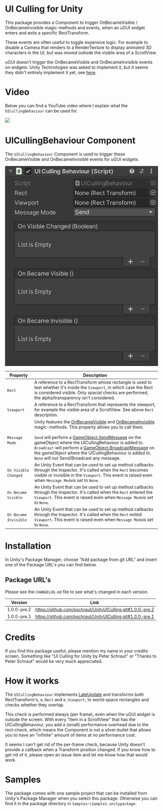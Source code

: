 # UI Culling for Unity

This package provides a Component to trigger OnBecameVisible / OnBecameInvisible magic-methods and events, when an uGUI widget enters and exits a specific RectTransform.

These events are often useful to toggle expensive logic. For example to disable a Camera that renders to a RenderTexture to display animated 3D characters in the UI, but was moved outisde the visible area of a ScrollView.

uGUI doesn't trigger the OnBecameVisible and OnBecameInvisible events on widgets. Unity Technologies was asked to implement it, but it seems they didn't entirely implement it yet, see [here](https://forum.unity.com/threads/onbecamevisible-does-not-fire-for-canvasrenderers.290641/).

# Video
Below you can find a YouTube video where I explain what the ```UICullingBehaviour``` can be used for.

[![](http://img.youtube.com/vi/qvcg46J6wA8/0.jpg)](https://youtu.be/qvcg46J6wA8 "")

# UICullingBehaviour Component

The ```UICullingBehaviour``` Component is used to trigger these OnBecameVisible and OnBecameInvisible events for uGUI widgets.

![alt text](Documentation~/images/inspector.png "UI Culling Behaviour Inspector")

| Property  | Description|
|----------|---------------|
| ```Rect``` | A reference to a RectTransform whose rectangle is used to test whether it's inside the ```Viewport```, in which case the Rect is considered visible. Only spacial checks are performed, the alpha/transparency isn't considered. |
| ```Viewport``` | A reference to a RectTransform that represents the viewport, for example the visible area of a ScrollView. See above ```Rect``` description. |
| ```Message Mode``` | Unity features the [OnBecameVisible](https://docs.unity3d.com/ScriptReference/MonoBehaviour.OnBecameVisible.html) and [OnBecameInvisible](https://docs.unity3d.com/ScriptReference/MonoBehaviour.OnBecameInvisible.html) magic-methods. This property allows you to call them.<br><br>```Send``` will perform a [GameObject.SendMessage](https://docs.unity3d.com/ScriptReference/GameObject.SendMessage.html) on the gameObject where the UICullingBehaviour is added to.<br>```Broadcast``` will perform a [GameObject.BroadcastMessage](https://docs.unity3d.com/ScriptReference/GameObject.BroadcastMessage.html) on the gameObject where the UICullingBehaviour is added to.<br>```None``` will not Send/Broadcast any message. |
| ```On Visible Changed``` | An Unity Event that can be used to set up method callbacks through the Inspector. It's called when the ```Rect``` becomes visible or invisible in the ```Viewport```.  This event is raised even when ```Message Mode```is set to ```None```. |
| ```On Became Visible``` | An Unity Event that can be used to set up method callbacks through the Inspector. It's called when the ```Rect``` entered the ```Viewport```.  This event is raised even when ```Message Mode```is set to ```None```. |
| ```On Became Invisible``` | An Unity Event that can be used to set up method callbacks through the Inspector. It's called when the ```Rect``` exited ```Viewport```. This event is raised even when ```Message Mode```is set to ```None```. |

# Installation

In Unity's Package Manager, choose "Add package from git URL" and insert one of the Package URL's you can find below.


## Package URL's

Please see the ```CHANGELOG.md``` file to see what's changed in each version.

| Version  |     Link      |
|----------|---------------|
| 1.0.0-pre.2 | https://github.com/pschraut/UnityUICulling.git#1.0.0-pre.2 |
| 1.0.0-pre.1 | https://github.com/pschraut/UnityUICulling.git#1.0.0-pre.1 |


# Credits

If you find this package useful, please mention my name in your credits screen.
Something like "UI Culling for Unity by Peter Schraut" or "Thanks to Peter Schraut" would be very much appreciated.

# How it works

The ```UICullingBehaviour``` implements [LateUpdate](https://docs.unity3d.com/ScriptReference/MonoBehaviour.LateUpdate.html) and transforms both RectTransform's, ```m_Rect``` and ```m_Viewport```, to world-space rectangles and checks whether they overlap.

This check is performed always (per frame), even when the uGUI widget is outside the screen. With every "Item in a ScrollView" that has the UICullingBehaviour, you add a (small) performance overhead due to the rect-check, which means the Component is not a silver-bullet that allows you to have an "infinite" amount of items at no performance cost.

It seems I can't get rid of the per-frame check, because Unity doesn't provide a callback when a Transform position changed. If you know how to get rid of it, please open an issue item and let me know how that would work.

# Samples

The package comes with one sample project that can be installed from Unity's Package Manager when you select this package.
Otherwise you can find it in the package directory in ```Samples~\Sample1.unitypackage```.
